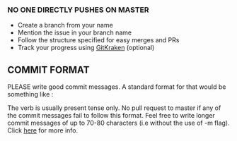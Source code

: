 ### NO ONE DIRECTLY PUSHES ON MASTER
* Create a branch from your name
* Mention the issue in your branch name
* Follow the structure specified for easy merges and PRs
* Track your progress using [GitKraken](https://www.gitkraken.com/) (optional)

## COMMIT FORMAT
PLEASE write good commit messages. A standard format for that would be something like :

<VERB> <action performed> 

The verb is usually present tense only.
No pull request to master if any of the commit messages fail to follow this format.
Feel free to write longer commit messages of up to 70-80 characters (i.e without the use of -m flag).
Click [here](https://chris.beams.io/posts/git-commit/) for more info.